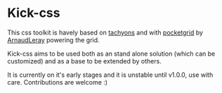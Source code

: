 # Kick-css

This css toolkit is havely based on [tachyons](https://github.com/tachyons-css/tachyons) and with [pocketgrid](http://arnaudleray.github.io/pocketgrid/) by [ArnaudLeray](https://github.com/ArnaudLeray) powering the grid.

Kick-css aims to be used both as an stand alone solution (which can be customized) and as a base to be extended by others.

It is currently on it's early stages and it is unstable until v1.0.0, use with care. Contributions are welcome :)
